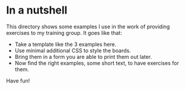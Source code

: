 # In a nutshell

This directory shows some examples I use in the work of providing exercises to my training group. It goes like that:

* Take a template like the 3 examples here.
* Use minimal additional CSS to style the boards.
* Bring them in a form you are able to print them out later.
* Now find the right examples, some short text, to have exercises for them.

Have fun!